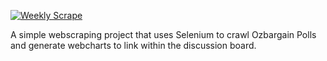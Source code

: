 [![Weekly Scrape](https://github.com/namtonthat/ozbargain-poll-bot/actions/workflows/actions.yml/badge.svg)](https://github.com/namtonthat/ozbargain-poll-bot/actions/workflows/actions.yml)

A simple webscraping project that uses Selenium to crawl Ozbargain Polls
and generate webcharts to link within the discussion board.